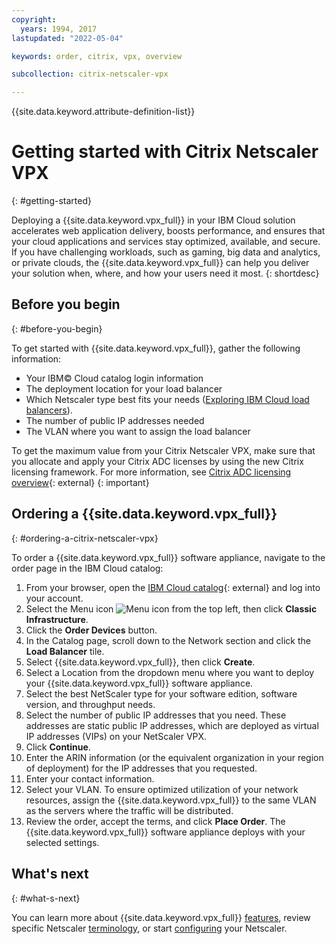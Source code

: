 ```yaml
---
copyright:
  years: 1994, 2017
lastupdated: "2022-05-04"

keywords: order, citrix, vpx, overview

subcollection: citrix-netscaler-vpx

---
```


{{site.data.keyword.attribute-definition-list}}

# Getting started with Citrix Netscaler VPX
{: #getting-started}

Deploying a {{site.data.keyword.vpx_full}} in your IBM Cloud solution accelerates web application delivery, boosts performance, and ensures that your cloud applications and services stay optimized, available, and secure. If you have challenging workloads, such as gaming, big data and analytics, or private clouds, the {{site.data.keyword.vpx_full}} can help you deliver your solution when, where, and how your users need it most.
{: shortdesc}

## Before you begin
{: #before-you-begin}

To get started with {{site.data.keyword.vpx_full}}, gather the following information:

* Your IBM© Cloud catalog login information
* The deployment location for your load balancer
* Which Netscaler type best fits your needs ([Exploring IBM Cloud load balancers](/docs/loadbalancer-service?topic=loadbalancer-service-explore)).
* The number of public IP addresses needed
* The VLAN where you want to assign the load balancer

To get the maximum value from your Citrix Netscaler VPX, make sure that you allocate and apply your Citrix ADC licenses by using the new Citrix licensing framework. For more information, see [Citrix ADC licensing overview](https://docs.netscaler.com/en-us/citrix-adc/current-release/getting-started-with-citrix-adc.html){: external}
{: important}

## Ordering a {{site.data.keyword.vpx_full}}
{: #ordering-a-citrix-netscaler-vpx}

To order a {{site.data.keyword.vpx_full}} software appliance, navigate to the order page in the IBM Cloud catalog:

1. From your browser, open the [IBM Cloud catalog](/login){: external} and log into your account.
2. Select the Menu icon ![Menu icon](../../icons/icon_hamburger.svg) from the top left, then click **Classic Infrastructure**.
3. Click the **Order Devices** button.
4. In the Catalog page, scroll down to the Network section and click the **Load Balancer** tile.
5. Select {{site.data.keyword.vpx_full}}, then click **Create**.
6. Select a Location from the dropdown menu where you want to deploy your {{site.data.keyword.vpx_full}} software appliance.
7. Select the best NetScaler type for your software edition, software version, and throughput needs.
8. Select the number of public IP addresses that you need.
   These addresses are static public IP addresses, which are deployed as virtual IP addresses (VIPs) on your NetScaler VPX.
9. Click **Continue**.
10. Enter the ARIN information (or the equivalent organization in your region of deployment) for the IP addresses that you requested.
11. Enter your contact information.
12. Select your VLAN.
   To ensure optimized utilization of your network resources, assign the {{site.data.keyword.vpx_full}} to the same VLAN as the servers where the traffic will be distributed.
13. Review the order, accept the terms, and click **Place Order**. The {{site.data.keyword.vpx_full}} software appliance deploys with your selected settings.

## What's next
{: #what-s-next}

You can learn more about {{site.data.keyword.vpx_full}} [features](/docs/citrix-netscaler-vpx?topic=citrix-netscaler-vpx-about-citrix-netscaler-vpx), review specific Netscaler [terminology](/docs/citrix-netscaler-vpx?topic=citrix-netscaler-vpx-citrix-netscaler-vpx-terminology), or start [configuring](/docs/citrix-netscaler-vpx?topic=citrix-netscaler-vpx-basic-load-balancing-configuration) your Netscaler.
